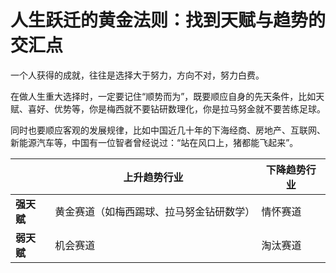# 人生跃迁的黄金法则：找到天赋与趋势的交汇点

一个人获得的成就，往往是选择大于努力，方向不对，努力白费。

在做人生重大选择时，一定要记住“顺势而为”，既要顺应自身的先天条件，比如天赋、喜好、优势等，你是梅西就不要钻研数理化，你是拉马努金就不要苦练足球。

同时也要顺应客观的发展规律，比如中国近几十年的下海经商、房地产、互联网、新能源汽车等，中国有一位智者曾经说过：“站在风口上，猪都能飞起来”。

|            | 上升趋势行业                             | 下降趋势行业 |
| ---------- | ---------------------------------------- | ------------ |
| **强天赋** | 黄金赛道（如梅西踢球、拉马努金钻研数学） | 情怀赛道     |
| **弱天赋** | 机会赛道                                 | 淘汰赛道     |
